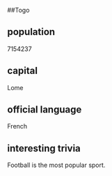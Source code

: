 ##Togo
## population
7154237

## capital
Lome
 
## official language
French

## interesting trivia
Football is the most popular sport.


